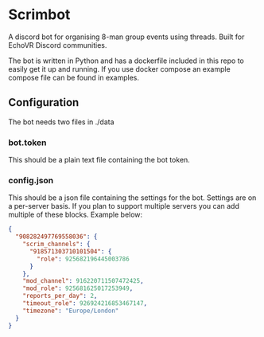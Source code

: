 # Scrimbot

A discord bot for organising 8-man group events using threads. Built for EchoVR Discord communities.

The bot is written in Python and has a dockerfile included in this repo to easily get it up and running. If you use docker compose an example compose file can be found in examples.

## Configuration
The bot needs two files in ./data

### bot.token
This should be a plain text file containing the bot token.
### config.json
This should be a json file containing the settings for the bot. Settings are on a per-server basis. If you plan to support multiple servers you can add multiple of these blocks. Example below:

```json
{
  "908282497769558036": {
    "scrim_channels": {
      "918571303710101504": {
        "role": 925682196445003786
      }
    },
    "mod_channel": 916220711507472425,
    "mod_role": 925681625017253949,
    "reports_per_day": 2,
    "timeout_role": 926924216853467147,
    "timezone": "Europe/London"
  }
}
```
